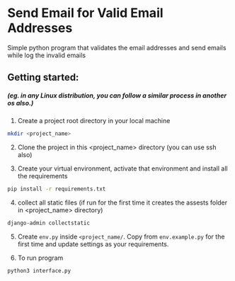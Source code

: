 # Send Email for Valid Email Addresses

Simple python program that validates the email addresses and send emails while log the invalid emails

## Getting started:
##### (eg. in any Linux distribution, you can follow a similar process in another os also.)

1. Create a project root directory in your local machine
```bash
mkdir <project_name> 
```
2. Clone the project in this <project_name> directory (you can use ssh also)
   
3. Create your virtual environment, activate that environment and install all the requirements
```bash
pip install -r requirements.txt
``` 
4. collect all static files (if run for the first time it creates the assests folder in <project_name> directory)
```bash
django-admin collectstatic
```
5. Create `env.py` inside `<project_name/`. Copy from `env.example.py` for the first time and update settings as your requirements.

6. To run program 
```bash
python3 interface.py
```